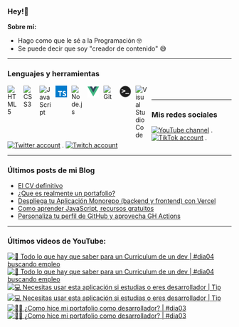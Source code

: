 ### Hey!👋
**Sobre mí:**
- Hago como que le sé a la Programación 🤓 
- Se puede decir que soy "creador de contenido" 😅

---
### Lenguajes y herramientas

<img align="left" alt="HTML5" width="26px" src="https://cdn.jsdelivr.net/gh/devicons/devicon/icons/html5/html5-original.svg" style="padding-right:10px;" />
<img align="left" alt="CSS3" width="26px" src="https://cdn.jsdelivr.net/gh/devicons/devicon/icons/css3/css3-original.svg" style="padding-right:10px;" />
<img align="left" alt="JavaScript" width="26px" src="https://cdn.jsdelivr.net/gh/devicons/devicon/icons/javascript/javascript-original.svg" style="padding-right:10px;" />
<img align="left" alt="Typescript" width="26px" src="https://raw.githubusercontent.com/github/explore/80688e429a7d4ef2fca1e82350fe8e3517d3494d/topics/typescript/typescript.png" style="padding-right:10px;" />
<img align="left" alt="Node.js" width="26px" src="https://cdn.jsdelivr.net/gh/devicons/devicon/icons/nodejs/nodejs-original.svg" style="padding-right:10px;" />
<img align="left" alt="Vue" width="26px" src="https://raw.githubusercontent.com/github/explore/80688e429a7d4ef2fca1e82350fe8e3517d3494d/topics/vue/vue.png" style="padding-right:10px;" />
<img align="left" alt="Git" width="26px" src="https://cdn.jsdelivr.net/gh/devicons/devicon/icons/git/git-original.svg" style="padding-right:10px;" />
<img align="left" alt="Terminal" width="26px" src="https://raw.githubusercontent.com/github/explore/d92924b1d925bb134e308bd29c9de6c302ed3beb/topics/terminal/terminal.png" style="padding-right:10px;" />
<img align="left" alt="Visual Studio Code" width="26px" src="https://cdn.jsdelivr.net/gh/devicons/devicon/icons/vscode/vscode-original.svg" style="padding-right:10px;" />

<br>

---
### Mis redes sociales

[![YouTube channel](https://img.shields.io/youtube/channel/subscribers/UCKMWXwHYoy920OFEN_BM5VQ?style=social)](https://www.youtube.com/@doneberdev)
 . [![TikTok account](https://img.shields.io/endpoint?logo=TikTok&style=social&url=https%3A%2F%2Fdoneber.dev%2Ftiktok-counter%2F)](https://www.tiktok.com/@doneberdev)
 . [![Twitter account](https://img.shields.io/twitter/follow/doneberdev?label=Followers&style=social)](https://twitter.com/doneberdev)
 . [![Twitch account](https://img.shields.io/twitch/status/doneberdev?style=social)](https://twitch.tv/doneberdev)
 
---
### Últimos posts de mi Blog

<!-- BLOG-POST-LIST:START -->
- [El CV definitivo](https://doneber.dev/blog/el-cv-definitivo/)
- [¿Que es realmente un portafolio?](https://doneber.dev/blog/que-es-realmente-un-portafolio/)
- [Despliega tu Aplicación Monorepo &lpar;backend y frontend&rpar; con Vercel](https://doneber.dev/blog/despliega-tu-aplicaci%C3%B3n-monorepo-backend-y-frontend-con-vercel/)
- [Como aprender JavaScript, recursos gratuitos](https://doneber.dev/blog/como-aprender-javascript-recursos-gratuitos/)
- [Personaliza tu perfil de GitHub y aprovecha GH Actions](https://doneber.dev/blog/personaliza-tu-perfil-de-github-y-aprovecha-gh-actions/)
<!-- BLOG-POST-LIST:END -->
 
---
### Últimos videos de YouTube:

<!-- BEGIN YOUTUBE-CARDS -->
[![📄 Todo lo que hay que saber para un Curriculum de un dev | #dia04 buscando empleo](https://ytcards.demolab.com/?id=65l1gcS8Xmo&title=%F0%9F%93%84+Todo+lo+que+hay+que+saber+para+un+Curriculum+de+un+dev+%7C+%23dia04+buscando+empleo&lang=en&timestamp=1679090408&background_color=%230f0f0f&title_color=%23ffffff&stats_color=%23dedede&width=250&duration=1590 "📄 Todo lo que hay que saber para un Curriculum de un dev | #dia04 buscando empleo")](https://www.youtube.com/watch?v=65l1gcS8Xmo#gh-dark-mode-only)[![📄 Todo lo que hay que saber para un Curriculum de un dev | #dia04 buscando empleo](https://ytcards.demolab.com/?id=65l1gcS8Xmo&title=%F0%9F%93%84+Todo+lo+que+hay+que+saber+para+un+Curriculum+de+un+dev+%7C+%23dia04+buscando+empleo&lang=en&timestamp=1679090408&background_color=%230d1117&title_color=%23ffffff&stats_color=%23dedede&width=250&duration=1590 "📄 Todo lo que hay que saber para un Curriculum de un dev | #dia04 buscando empleo")](https://www.youtube.com/watch?v=65l1gcS8Xmo#gh-light-mode-only)
[![💻 Necesitas usar esta aplicación si estudias o eres desarrollador | Tip](https://ytcards.demolab.com/?id=btoG9YUl4_o&title=%F0%9F%92%BB+Necesitas+usar+esta+aplicaci%C3%B3n+si+estudias+o+eres+desarrollador+%7C+Tip&lang=en&timestamp=1678917607&background_color=%230f0f0f&title_color=%23ffffff&stats_color=%23dedede&width=250&duration=853 "💻 Necesitas usar esta aplicación si estudias o eres desarrollador | Tip")](https://www.youtube.com/watch?v=btoG9YUl4_o#gh-dark-mode-only)[![💻 Necesitas usar esta aplicación si estudias o eres desarrollador | Tip](https://ytcards.demolab.com/?id=btoG9YUl4_o&title=%F0%9F%92%BB+Necesitas+usar+esta+aplicaci%C3%B3n+si+estudias+o+eres+desarrollador+%7C+Tip&lang=en&timestamp=1678917607&background_color=%230d1117&title_color=%23ffffff&stats_color=%23dedede&width=250&duration=853 "💻 Necesitas usar esta aplicación si estudias o eres desarrollador | Tip")](https://www.youtube.com/watch?v=btoG9YUl4_o#gh-light-mode-only)
[![👨‍💻 ¿Como hice mi portafolio como desarrollador? | #dia03](https://ytcards.demolab.com/?id=3O-NWnWl3sc&title=%F0%9F%91%A8%E2%80%8D%F0%9F%92%BB+%C2%BFComo+hice+mi+portafolio+como+desarrollador%3F+%7C+%23dia03&lang=en&timestamp=1678242601&background_color=%230f0f0f&title_color=%23ffffff&stats_color=%23dedede&width=250&duration=1172 "👨‍💻 ¿Como hice mi portafolio como desarrollador? | #dia03")](https://www.youtube.com/watch?v=3O-NWnWl3sc#gh-dark-mode-only)[![👨‍💻 ¿Como hice mi portafolio como desarrollador? | #dia03](https://ytcards.demolab.com/?id=3O-NWnWl3sc&title=%F0%9F%91%A8%E2%80%8D%F0%9F%92%BB+%C2%BFComo+hice+mi+portafolio+como+desarrollador%3F+%7C+%23dia03&lang=en&timestamp=1678242601&background_color=%230d1117&title_color=%23ffffff&stats_color=%23dedede&width=250&duration=1172 "👨‍💻 ¿Como hice mi portafolio como desarrollador? | #dia03")](https://www.youtube.com/watch?v=3O-NWnWl3sc#gh-light-mode-only)
<!-- END YOUTUBE-CARDS -->
